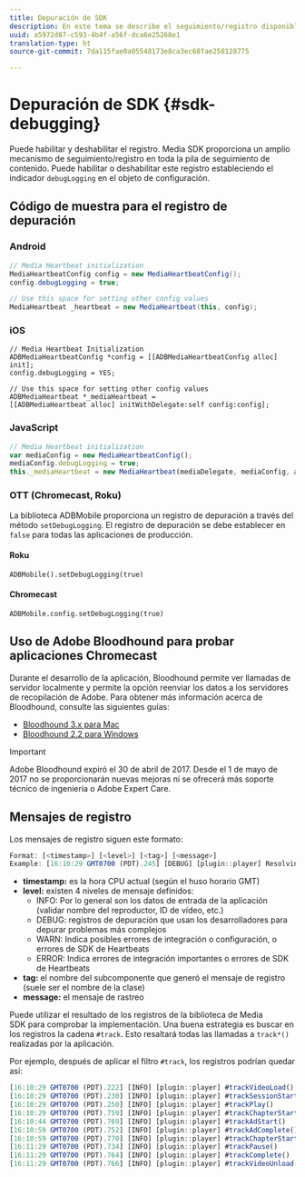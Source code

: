 ```yaml
---
title: Depuración de SDK
description: En este tema se describe el seguimiento/registro disponible en Media SDK.
uuid: a5972d87-c593-4b4f-a56f-dca6e25268e1
translation-type: ht
source-git-commit: 7da115fae0a05548173e8ca3ec68fae250128775

---
```



# Depuración de SDK {#sdk-debugging}

Puede habilitar y deshabilitar el registro. Media SDK proporciona un amplio mecanismo de seguimiento/registro en toda la pila de seguimiento de contenido. Puede habilitar o deshabilitar este registro estableciendo el indicador `debugLogging` en el objeto de configuración.

## Código de muestra para el registro de depuración

### Android

```java
// Media Heartbeat initialization 
MediaHeartbeatConfig config = new MediaHeartbeatConfig(); 
config.debugLogging = true; 

// Use this space for setting other config values 
MediaHeartbeat _heartbeat = new MediaHeartbeat(this, config); 
```

### iOS

```
// Media Heartbeat Initialization 
ADBMediaHeartbeatConfig *config = [[ADBMediaHeartbeatConfig alloc] init]; 
config.debugLogging = YES; 

// Use this space for setting other config values 
ADBMediaHeartbeat *_mediaHeartbeat =  
[[ADBMediaHeartbeat alloc] initWithDelegate:self config:config]; 
```

### JavaScript

```js
// Media Heartbeat initialization 
var mediaConfig = new MediaHeartbeatConfig(); 
mediaConfig.debugLogging = true; 
this._mediaHeartbeat = new MediaHeartbeat(mediaDelegate, mediaConfig, appMeasurement); 
```

### OTT (Chromecast, Roku)

La biblioteca ADBMobile proporciona un registro de depuración a través del método `setDebugLogging`. El registro de depuración se debe establecer en `false` para todas las aplicaciones de producción.

#### Roku

```
ADBMobile().setDebugLogging(true)
```

#### Chromecast

```
ADBMobile.config.setDebugLogging(true)
```

## Uso de Adobe Bloodhound para probar aplicaciones Chromecast

Durante el desarrollo de la aplicación, Bloodhound permite ver llamadas de servidor localmente y permite la opción reenviar los datos a los servidores de recopilación de Adobe. Para obtener más información acerca de Bloodhound, consulte las siguientes guías:

* [Bloodhound 3.x para Mac](https://marketing.adobe.com/resources/help/en_US/mobile/bloodhound/)
* [Bloodhound 2.2 para Windows](https://www.google.com/url?sa=t&amp;rct=j&amp;q=&amp;esrc=s&amp;source=web&amp;cd=3&amp;cad=rja&amp;uact=8&amp;ved=0ahUKEwjil9aM87jRAhUExlQKHTYZCjoQFggoMAI&amp;url=https%3A%2F%2Fmarketing.adobe.com%2Fresources%2Fhelp%2Fen_US%2Fmobile%2Fbloodhound_win_2x%2F&amp;usg=AFQjCNEW-gZp1IdbifWFDgDNEaQcGlBobg&amp;sig2=K0waTKxdMj_2kfNXdMI2yg)

>[!IMPORTANT]
>
>Adobe Bloodhound expiró el 30 de abril de 2017. Desde el 1 de mayo de 2017 no se proporcionarán nuevas mejoras ni se ofrecerá más soporte técnico de ingeniería o Adobe Expert Care.

## Mensajes de registro

Los mensajes de registro siguen este formato:

```js
Format: [<timestamp>] [<level>] [<tag>] [<message>] 
Example: [16:10:29 GMT­0700 (PDT).245] [DEBUG] [plugin::player] Resolving qos.startupTime: 0
```

* **timestamp:** es la hora CPU actual (según el huso horario GMT)
* **level:** existen 4 niveles de mensaje definidos:
   * INFO: Por lo general son los datos de entrada de la aplicación (validar nombre del reproductor, ID de vídeo, etc.)
   * DEBUG: registros de depuración que usan los desarrolladores para depurar problemas más complejos
   * WARN: Indica posibles errores de integración o configuración, o errores de SDK de Heartbeats
   * ERROR: Indica errores de integración importantes o errores de SDK de Heartbeats
* **tag:** el nombre del subcomponente que generó el mensaje de registro (suele ser el nombre de la clase)
* **message:** el mensaje de rastreo

Puede utilizar el resultado de los registros de la biblioteca de Media SDK para comprobar la implementación. Una buena estrategia es buscar en los registros la cadena `#track`. Esto resaltará todas las llamadas a `track*()` realizadas por la aplicación.

Por ejemplo, después de aplicar el filtro `#track`, los registros podrían quedar así:

```js
[16:10:29 GMT­0700 (PDT).222] [INFO] [plugin::player] #trackVideoLoad() 
[16:10:29 GMT­0700 (PDT).230] [INFO] [plugin::player] #trackSessionStart() 
[16:10:29 GMT­0700 (PDT).250] [INFO] [plugin::player] #trackPlay() 
[16:10:29 GMT­0700 (PDT).759] [INFO] [plugin::player] #trackChapterStart() 
[16:10:44 GMT­0700 (PDT).769] [INFO] [plugin::player] #trackAdStart() 
[16:10:59 GMT­0700 (PDT).752] [INFO] [plugin::player] #trackAdComplete() 
[16:10:59 GMT­0700 (PDT).770] [INFO] [plugin::player] #trackChapterStart() 
[16:11:29 GMT­0700 (PDT).734] [INFO] [plugin::player] #trackPause() 
[16:11:29 GMT­0700 (PDT).764] [INFO] [plugin::player] #trackComplete() 
[16:11:29 GMT­0700 (PDT).766] [INFO] [plugin::player] #trackVideoUnload()
```

